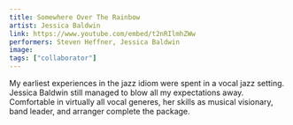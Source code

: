 ```yaml
---
title: Somewhere Over The Rainbow
artist: Jessica Baldwin
link: https://www.youtube.com/embed/t2nRIlmhZWw
performers: Steven Heffner, Jessica Baldwin
image:
tags: ["collaborator"]
---
```


My earliest experiences in the jazz idiom were spent in a vocal jazz setting. Jessica Baldwin still managed to blow all my expectations away. Comfortable in virtually all vocal generes, her skills as musical visionary, band leader, and arranger complete the package. 